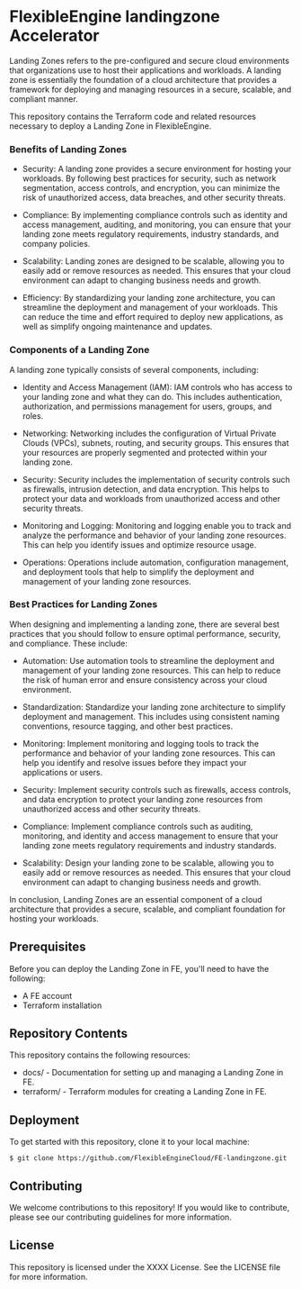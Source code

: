 # FlexibleEngine landingzone Accelerator

Landing Zones refers to the pre-configured and secure cloud environments that organizations use to host their applications and workloads. A landing zone is essentially the foundation of a cloud architecture that provides a framework for deploying and managing resources in a secure, scalable, and compliant manner.

This repository contains the Terraform code and related resources necessary to deploy a Landing Zone in FlexibleEngine.


### Benefits of Landing Zones
- Security: A landing zone provides a secure environment for hosting your workloads. By following best practices for security, such as network segmentation, access controls, and encryption, you can minimize the risk of unauthorized access, data breaches, and other security threats.

- Compliance: By implementing compliance controls such as identity and access management, auditing, and monitoring, you can ensure that your landing zone meets regulatory requirements, industry standards, and company policies.

- Scalability: Landing zones are designed to be scalable, allowing you to easily add or remove resources as needed. This ensures that your cloud environment can adapt to changing business needs and growth.

- Efficiency: By standardizing your landing zone architecture, you can streamline the deployment and management of your workloads. This can reduce the time and effort required to deploy new applications, as well as simplify ongoing maintenance and updates.


### Components of a Landing Zone
A landing zone typically consists of several components, including:

- Identity and Access Management (IAM): IAM controls who has access to your landing zone and what they can do. This includes authentication, authorization, and permissions management for users, groups, and roles.

- Networking: Networking includes the configuration of Virtual Private Clouds (VPCs), subnets, routing, and security groups. This ensures that your resources are properly segmented and protected within your landing zone.

- Security: Security includes the implementation of security controls such as firewalls, intrusion detection, and data encryption. This helps to protect your data and workloads from unauthorized access and other security threats.

- Monitoring and Logging: Monitoring and logging enable you to track and analyze the performance and behavior of your landing zone resources. This can help you identify issues and optimize resource usage.

- Operations: Operations include automation, configuration management, and deployment tools that help to simplify the deployment and management of your landing zone resources.


### Best Practices for Landing Zones
When designing and implementing a landing zone, there are several best practices that you should follow to ensure optimal performance, security, and compliance. These include:

- Automation: Use automation tools to streamline the deployment and management of your landing zone resources. This can help to reduce the risk of human error and ensure consistency across your cloud environment.

- Standardization: Standardize your landing zone architecture to simplify deployment and management. This includes using consistent naming conventions, resource tagging, and other best practices.

- Monitoring: Implement monitoring and logging tools to track the performance and behavior of your landing zone resources. This can help you identify and resolve issues before they impact your applications or users.

- Security: Implement security controls such as firewalls, access controls, and data encryption to protect your landing zone resources from unauthorized access and other security threats.

- Compliance: Implement compliance controls such as auditing, monitoring, and identity and access management to ensure that your landing zone meets regulatory requirements and industry standards.

- Scalability: Design your landing zone to be scalable, allowing you to easily add or remove resources as needed. This ensures that your cloud environment can adapt to changing business needs and growth.

In conclusion, Landing Zones are an essential component of a cloud architecture that provides a secure, scalable, and compliant foundation for hosting your workloads.


## Prerequisites
Before you can deploy the Landing Zone in FE, you'll need to have the following:

- A FE account
- Terraform installation

## Repository Contents
This repository contains the following resources:

- docs/ - Documentation for setting up and managing a Landing Zone in FE.
- terraform/ - Terraform modules for creating a Landing Zone in FE.

## Deployment
To get started with this repository, clone it to your local machine:
```
$ git clone https://github.com/FlexibleEngineCloud/FE-landingzone.git
```

## Contributing
We welcome contributions to this repository! If you would like to contribute, please see our contributing guidelines for more information.

## License
This repository is licensed under the XXXX License. See the LICENSE file for more information.
